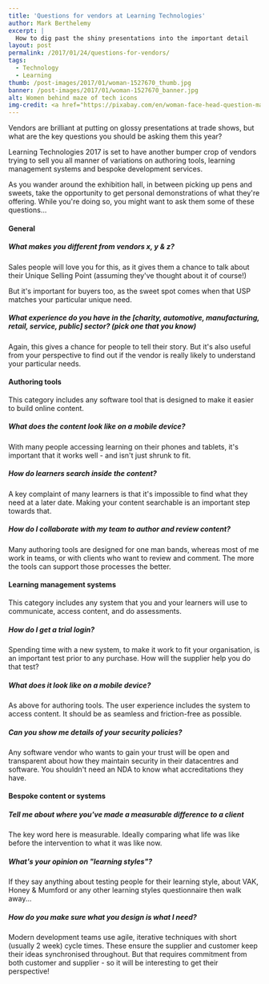```yaml
---
title: 'Questions for vendors at Learning Technologies'
author: Mark Berthelemy
excerpt: |
  How to dig past the shiny presentations into the important detail
layout: post
permalink: /2017/01/24/questions-for-vendors/
tags:
  - Technology
  - Learning
thumb: /post-images/2017/01/woman-1527670_thumb.jpg
banner: /post-images/2017/01/woman-1527670_banner.jpg
alt: Women behind maze of tech icons
img-credit: <a href="https://pixabay.com/en/woman-face-head-question-mark-1527670/" target="_blank">Pixabay</a>
---
```

Vendors are brilliant at putting on glossy presentations at trade shows, but what are the key questions you should be asking them this year?

Learning Technologies 2017 is set to have another bumper crop of vendors trying to sell you all manner of variations on authoring tools, learning management systems and bespoke development services.

As you wander around the exhibition hall, in between picking up pens and sweets, take the opportunity to get personal demonstrations of what they're offering. While you're doing so, you might want to ask them some of these questions...

#### General

##### What makes you different from vendors x, y & z?

Sales people will love you for this, as it gives them a chance to talk about their Unique Selling Point (assuming they've thought about it of course!)

But it's important for buyers too, as the sweet spot comes when that USP matches your particular unique need.

##### What experience do you have in the [charity, automotive, manufacturing, retail, service, public] sector? (pick one that you know)

Again, this gives a chance for people to tell their story. But it's also useful from your perspective to find out if the vendor is really likely to  understand your particular needs.

#### Authoring tools

This category includes any software tool that is designed to make it easier to build online content.

##### What does the content look like on a mobile device?

With many people accessing learning on their phones and tablets, it's important that it works well - and isn't just shrunk to fit.

##### How do learners search inside the content?

A key complaint of many learners is that it's impossible to find what they need at a later date. Making your content searchable is an important step towards that.

##### How do I collaborate with my team to author and review content?

Many authoring tools are designed for one man bands, whereas most of me work in teams, or with clients who want to review and comment. The more the tools can support those processes the better.

#### Learning management systems

This category includes any system that you and your learners will use to communicate, access content, and do assessments.

##### How do I get a trial login?

Spending time with a new system, to make it work to fit your organisation, is an important test prior to any purchase. How will the supplier help you do that test?

##### What does it look like on a mobile device?

As above for authoring tools. The user experience includes the system to access content. It should be as seamless and friction-free as possible.

##### Can you show me details of your security policies?

Any software vendor who wants to gain your trust will be open and transparent about how they maintain security in their datacentres and software. You shouldn't need an NDA to know what accreditations they have.

#### Bespoke content or systems

##### Tell me about where you've made a measurable difference to a client

The key word here is measurable. Ideally comparing what life was like before the intervention to what it was like now.

##### What's your opinion on "learning styles"?

If they say anything about testing people for their learning style, about VAK, Honey & Mumford or any other learning styles questionnaire then walk away...

##### How do you make sure what you design is what I need?

Modern development teams use agile, iterative techniques with short (usually 2 week) cycle times. These ensure the supplier and customer keep their ideas synchronised throughout. But that requires commitment from both customer and supplier - so it will be interesting to get their perspective!
